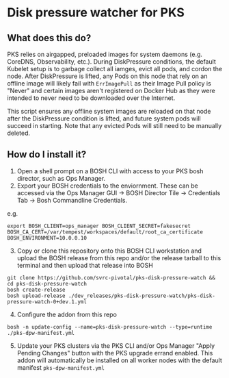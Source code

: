 # Disk pressure watcher for PKS

## What does this do?

PKS relies on airgapped, preloaded images for system daemons (e.g. CoreDNS, Observability, etc.).   During DiskPressure conditions, the default Kubelet setup is to garbage collect all iamges, evict all pods, and cordon the node.   After DiskPressure is lifted, any Pods on this node that rely on an offline image will likely fail with `ErrImagePull` as their Image Pull policy is "Never" and certain images aren't registered on Docker Hub as they were intended to never need to be downloaded over the Internet.

This script ensures any offline system images are reloaded on that node after the DiskPressure condition is lifted, and future system pods will succeed in starting.   Note that any evicted Pods will still need to be manually deleted.

## How do I install it?

1. Open a shell prompt on a BOSH CLI with access to your PKS bosh director, such as Ops Manager.
2. Export your BOSH credentials to the enviornment.  These can be accessed via the Ops Manager GUI -> BOSH Director Tile -> Credentials Tab -> Bosh Commandline Credentials.    

e.g.
```
export BOSH_CLIENT=ops_manager BOSH_CLIENT_SECRET=fakesecret BOSH_CA_CERT=/var/tempest/workspaces/default/root_ca_certificate  BOSH_ENVIRONMENT=10.0.0.10
```
3. Copy or clone this repository onto this BOSH CLI workstation and upload the BOSH release from this repo and/or the release tarball to this terminal and then upload that release into BOSH

```
git clone https://github.com/svrc-pivotal/pks-disk-pressure-watch && cd pks-disk-pressure-watch
bosh create-release
bosh upload-release ./dev_releases/pks-disk-pressure-watch/pks-disk-pressure-watch-0+dev.1.yml 

```
4. Configure the addon from this repo
```
bosh -n update-config --name=pks-disk-pressure-watch --type=runtime ./pks-dpw-manifest.yml
```
5. Update your PKS clusters via the PKS CLI and/or Ops Manager "Apply Pending Changes" button with the PKS upgrade errand enabled.  This addon will automatically be installed on all worker nodes with the default manifest `pks-dpw-manifest.yml`



